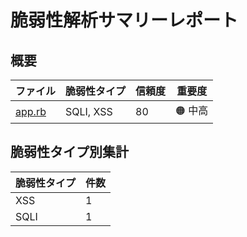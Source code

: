 # 脆弱性解析サマリーレポート

## 概要

| ファイル | 脆弱性タイプ | 信頼度 | 重要度 |
|---------|------------|--------|--------|
| [app.rb](app.rb.md) | SQLI, XSS | 80 | 🟠 中高 |

## 脆弱性タイプ別集計

| 脆弱性タイプ | 件数 |
|------------|------|
| XSS | 1 |
| SQLI | 1 |
